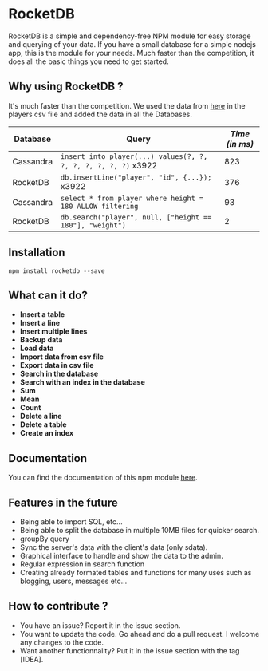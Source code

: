 # RocketDB
RocketDB is a simple and dependency-free NPM module for easy storage and querying of your data. If you have a small database for a simple nodejs app, this is the module for your needs. Much faster than the competition, it does all the basic things you need to get started.

## Why using RocketDB ?
It's much faster than the competition.
We used the data from [here](https://www.kaggle.com/drgilermo/nba-players-stats) in the players csv file and added the data in all the Databases.

| **Database**   | **Query**  | *Time (in ms)*  |
--- | --- | ---
| Cassandra | ```insert into player(...) values(?, ?, ?, ?, ?, ?, ?, ?)``` x3922  | 823  |
| RocketDB  | ```db.insertLine("player", "id", {...});``` x3922  | 376   |
| Cassandra |   ```select * from player where height = 180 ALLOW filtering```   | 93  |
| RocketDB  |   ```db.search("player", null, ["height == 180"], "weight")```  | 2 |

## Installation
`npm install rocketdb --save`

## What can it do?

- **Insert a table**
- **Insert a line**
- **Insert multiple lines**
- **Backup data**
- **Load data**
- **Import data from csv file**
- **Export data in csv file**
- **Search in the database**
- **Search with an index in the database**
- **Sum**
- **Mean**
- **Count**
- **Delete a line**
- **Delete a table**
- **Create an index**

## Documentation
You can find the documentation of this npm module [here](https://github.com/sacharbit/RocketDB/blob/master/DOCUMENTATION.md).

## Features in the future
- Being able to import SQL, etc...
- Being able to split the database in multiple 10MB files for quicker search.
- groupBy query
- Sync the server's data with the client's data (only sdata).
- Graphical interface to handle and show the data to the admin.
- Regular expression in search function
- Creating already formated tables and functions for many uses such as blogging, users, messages etc...

## How to contribute ?
- You have an issue? Report it in the issue section.
- You want to update the code. Go ahead and do a pull request. I welcome any changes to the code.
- Want another functionnality? Put it in the issue section with the tag [IDEA].
